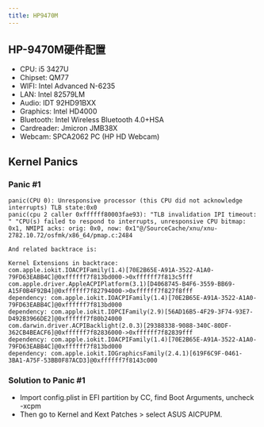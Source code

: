 ```yaml
---
title: HP9470M
---
```


## HP-9470M硬件配置
 * CPU: i5 3427U
 * Chipset: QM77
 * WIFI: Intel Advanced N-6235
 * LAN: Intel 82579LM
 * Audio: IDT 92HD91BXX
 * Graphics: Intel HD4000
 * Bluetooth: Intel Wireless Bluetooth 4.0+HSA
 * Cardreader: Jmicron JMB38X
 * Webcam: SPCA2062 PC (HP HD Webcam)

## Kernel Panics
### Panic #1
```
panic(CPU 0): Unresponsive processor (this CPU did not acknowledge interrupts) TLB state:0x0
panic(cpu 2 caller 0xffffff80003fae93): "TLB invalidation IPI timeout: " "CPU(s) failed to respond to interrupts, unresponsive CPU bitmap: 0x1, NMIPI acks: orig: 0x0, now: 0x1"@/SourceCache/xnu/xnu-2782.10.72/osfmk/x86_64/pmap.c:2484

And related backtrace is:

Kernel Extensions in backtrace:
com.apple.iokit.IOACPIFamily(1.4)[70E2B65E-A91A-3522-A1A0-79FD63EABB4C]@0xffffff7f813bd000->0xffffff7f813c5fff
com.apple.driver.AppleACPIPlatform(3.1)[D4068745-B4F6-3559-BB69-A15F0B4F92B4]@0xffffff7f82794000->0xffffff7f827f8fff
dependency: com.apple.iokit.IOACPIFamily(1.4)[70E2B65E-A91A-3522-A1A0-79FD63EABB4C]@0xffffff7f813bd000
dependency: com.apple.iokit.IOPCIFamily(2.9)[56AD16B5-4F29-3F74-93E7-D492B3966DE2]@0xffffff7f80b24000
com.darwin.driver.ACPIBacklight(2.0.3)[29388338-9088-340C-80DF-362CB4BEACF6]@0xffffff7f82836000->0xffffff7f82839fff
dependency: com.apple.iokit.IOACPIFamily(1.4)[70E2B65E-A91A-3522-A1A0-79FD63EABB4C]@0xffffff7f813bd000
dependency: com.apple.iokit.IOGraphicsFamily(2.4.1)[619F6C9F-0461-3BA1-A75F-53BB0F87ACD3]@0xffffff7f8143c000
```
### Solution to Panic #1
 * Import config.plist in EFI partition by CC, find Boot Arguments, uncheck -xcpm
 * Then go to Kernel and Kext Patches > select ASUS AICPUPM.
